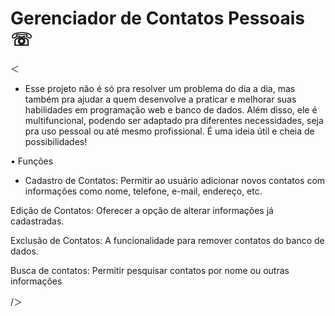 # Gerenciador de Contatos Pessoais ☏
＜
- Esse projeto não é só pra resolver um problema do dia a dia, mas também pra ajudar a quem desenvolve a praticar e melhorar suas habilidades em programação web e banco de dados. Além disso, ele é multifuncional, podendo ser adaptado pra diferentes necessidades, seja pra uso pessoal ou até mesmo profissional. É uma ideia útil e cheia de possibilidades!

• Funções

- Cadastro de Contatos:
Permitir ao usuário adicionar novos contatos com informações como nome, telefone, e-mail, endereço, etc.

Edição de Contatos:
Oferecer a opção de alterar informações já cadastradas.

Exclusão de Contatos:
A funcionalidade para remover contatos do banco de dados.

Busca de contatos:
Permitir pesquisar contatos por nome ou outras informações

/＞
